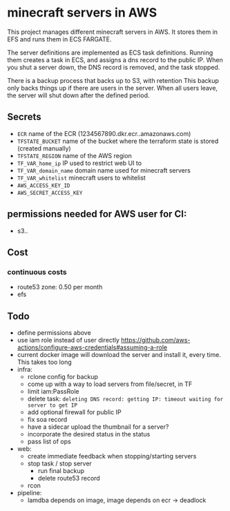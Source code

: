 # minecraft servers in AWS
This project manages different minecraft servers in AWS.
It stores them in EFS and runs them in ECS FARGATE.

The server definitions are implemented as ECS task definitions.
Running them creates a task in ECS, and assigns a dns record to the public IP.
When you shut a server down, the DNS record is removed, and the task stopped.

There is a backup process that backs up to S3, with retention
This backup only backs things up if there are users in the server.
When all users leave, the server will shut down after the defined period.

## Secrets
* `ECR` name of the ECR (1234567890.dkr.ecr.<region>.amazonaws.com)
* `TFSTATE_BUCKET` name of the bucket where the terraform state is stored (created manually)
* `TFSTATE_REGION` name of the AWS region
* `TF_VAR_home_ip` IP used to restrict web UI to
* `TF_VAR_domain_name` domain name used for minecraft servers
* `TF_VAR_whitelist` minecraft users to whitelist
* `AWS_ACCESS_KEY_ID`
* `AWS_SECRET_ACCESS_KEY`

## permissions needed for AWS user for CI:
* s3..

## Cost
### continuous costs
- route53 zone: 0.50 per month
- efs

## Todo
- define permissions above
- use iam role instead of user directly https://github.com/aws-actions/configure-aws-credentials#assuming-a-role
- current docker image will download the server and install it, every time. This takes too long
- infra:
  - rclone config for backup
  - come up with a way to load servers from file/secret, in TF
  - limit iam:PassRole
  - delete task: `deleting DNS record: getting IP: timeout waiting for server to get IP`
  - add optional firewall for public IP
  - fix soa record
  - have a sidecar upload the thumbnail for a server?
  - incorporate the desired status in the status
  - pass list of ops
- web:
  - create immediate feedback when stopping/starting servers
  - stop task / stop server
    - run final backup
    - delete route53 record
  - rcon
- pipeline:
  - lamdba depends on image, image depends on ecr -> deadlock